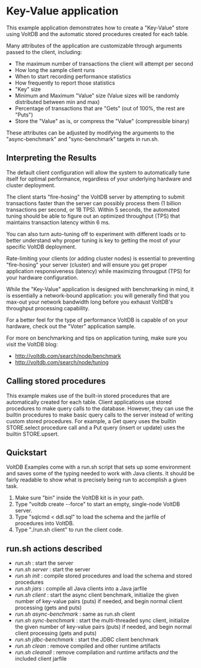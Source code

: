 Key-Value application
===========================
This example application demonstrates how to create a "Key-Value" store using VoltDB and the automatic stored procedures created for each table.

Many attributes of the application are customizable through arguments passed to the client, including:

  - The maximum number of transactions the client will attempt per second
  - How long the sample client runs
  - When to start recording performance statistics
  - How frequently to report those statistics
  - "Key" size
  - Minimum and Maximum "Value" size (Value sizes will be randomly distributed between min and max)
  - Percentage of transactions that are "Gets" (out of 100%, the rest are "Puts")
  - Store the "Value" as is, or compress the "Value" (compressible binary)

These attributes can be adjusted by modifying the arguments to the "async-benchmark" and "sync-benchmark" targets in run.sh.

Interpreting the Results
------------------------
The default client configuration will allow the system to automatically tune itself for optimal performance, regardless of your underlying hardware and cluster deployment.

The client starts "fire-hosing" the VoltDB server by attempting to submit transactions faster than the server can possibly process them (1 billion transactions per second, or 1B TPS).  Within 5 seconds, the automated tuning should be able to figure out an optimized throughput (TPS) that maintains transaction latency within 6 ms.

You can also turn auto-tuning off to experiment with different loads or to better understand why proper tuning is key to getting the most of your specific VoltDB deployment.

Rate-limiting your clients (or adding cluster nodes) is essential to preventing "fire-hosing" your server (cluster) and will ensure you get proper application responsiveness (latency) while maximizing througput (TPS) for your hardware configuration.

While the "Key-Value" application is designed with benchmarking in mind, it is essentially a network-bound application: you will generally find that you max-out your network bandwidth long before you exhaust VoltDB's throughput processing capability.

For a better feel for the type of performance VoltDB is capable of on your hardware, check out the "Voter" application sample.

For more on benchmarking and tips on application tuning, make sure you visit the VoltDB blog:
 - http://voltdb.com/search/node/benchmark
 - http://voltdb.com/search/node/tuning

Calling stored procedures
-------------------------
This example makes use of the built-in stored procedures that are automatically created for each table. Client applications use stored procedures to make query calls to the database. However, they can use the builtin procedures to make basic query calls to the server instead of writing custom stored procedures. For example, a Get query uses the builtin STORE.select procedure call and a Put query (insert or update) uses the builtin STORE.upsert.

Quickstart
-----------
VoltDB Examples come with a run.sh script that sets up some environment and saves some of the typing needed to work with Java clients. It should be fairly readable to show what is precisely being run to accomplish a given task.

1. Make sure "bin" inside the VoltDB kit is in your path.
2. Type "voltdb create --force" to start an empty, single-node VoltDB server.
3. Type "sqlcmd < ddl.sql" to load the schema and the jarfile of procedures into VoltDB.
4. Type "./run.sh client" to run the client code.

run.sh actions described
---------------------
- *run.sh* : start the server
- *run.sh server* : start the server
- *run.sh init* : compile stored procedures and load the schema and stored procedures
- *run.sh jars* : compile all Java clients into a Java jarfile
- *run.sh client* : start the async client benchmark, initialize the given number of key-value pairs (puts) if needed, and begin normal client processing (gets and puts)
- *run.sh async-benchmark* : same as run.sh client
- *run.sh sync-benchmark* : start the multi-threaded sync client,  initialize the given number of key-value pairs (puts) if needed, and begin normal client processing (gets and puts)
- *run.sh jdbc-benchmark* : start the JDBC client benchmark
- *run.sh clean* : remove compiled and other runtime artifacts
- *run.sh cleanall* : remove compilation and runtime artifacts *and* the included client jarfile

